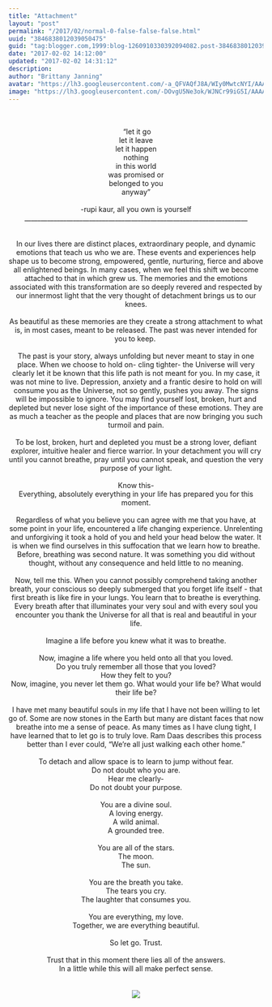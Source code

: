 ```yaml
---
title: "Attachment"
layout: "post"
permalink: "/2017/02/normal-0-false-false-false.html"
uuid: "3846838012039050475"
guid: "tag:blogger.com,1999:blog-1260910330392094082.post-3846838012039050475"
date: "2017-02-02 14:12:00"
updated: "2017-02-02 14:31:12"
description:
author: "Brittany Janning"
avatar: "https://lh3.googleusercontent.com/-a_QFVAQfJ8A/WIy0MwtcNYI/AAAAAAAAAYU/MjTQjocbF6Q/s640/IMG_20170126_093835_269.jpg"
image: "https://lh3.googleusercontent.com/-DOvgU5Ne3ok/WJNCr99iG5I/AAAAAAAAAY8/0ZuOo9EXHg4/s640/IMG_20170202_083009_424.jpg"
---
```


<div class="css-full-post-content js-full-post-content">
<!--[if gte mso 9]><xml> <w:WordDocument>  <w:View>Normal</w:View>  <w:Zoom>0</w:Zoom>  <w:PunctuationKerning/>  <w:ValidateAgainstSchemas/>  <w:SaveIfXMLInvalid>false</w:SaveIfXMLInvalid>  <w:IgnoreMixedContent>false</w:IgnoreMixedContent>  <w:AlwaysShowPlaceholderText>false</w:AlwaysShowPlaceholderText>  <w:Compatibility>   <w:BreakWrappedTables/>   <w:SnapToGridInCell/>   <w:WrapTextWithPunct/>   <w:UseAsianBreakRules/>   <w:DontGrowAutofit/>  </w:Compatibility>  <w:BrowserLevel>MicrosoftInternetExplorer4</w:BrowserLevel> </w:WordDocument></xml><![endif]--><br /><!--[if gte mso 9]><xml> <w:LatentStyles DefLockedState="false" LatentStyleCount="156"> </w:LatentStyles></xml><![endif]--><!--[if gte mso 10]><style> /* Style Definitions */  table.MsoNormalTable  {mso-style-name:"Table Normal";  mso-tstyle-rowband-size:0;  mso-tstyle-colband-size:0;  mso-style-noshow:yes;  mso-style-parent:"";  mso-padding-alt:0in 5.4pt 0in 5.4pt;  mso-para-margin:0in;  mso-para-margin-bottom:.0001pt;  mso-pagination:widow-orphan;  font-size:10.0pt;  font-family:"Times New Roman";  mso-ansi-language:#0400;  mso-fareast-language:#0400;  mso-bidi-language:#0400;} </style><![endif]--> <br /><div align="center" class="MsoNormal" style="text-align: center;"><span style="mso-spacerun: yes;">&nbsp;</span>“let it go</div><div align="center" class="MsoNormal" style="text-align: center;">let it leave</div><div align="center" class="MsoNormal" style="text-align: center;">let it happen</div><div align="center" class="MsoNormal" style="text-align: center;">nothing</div><div align="center" class="MsoNormal" style="text-align: center;">in this world </div><div align="center" class="MsoNormal" style="text-align: center;">was promised or</div><div align="center" class="MsoNormal" style="text-align: center;">belonged to you </div><div align="center" class="MsoNormal" style="text-align: center;">anyway”</div><div align="center" class="MsoNormal" style="text-align: center;"><br /></div><div align="center" class="MsoNormal" style="text-align: center;">-rupi kaur, all you own is yourself</div><div align="center" class="MsoNormal" style="text-align: center;">_____________________________________________________________________</div><div align="center" class="MsoNormal" style="text-align: center;"><br /></div><div align="center" class="MsoNormal" style="text-align: center;"><!--[if gte mso 9]><xml> <w:WordDocument>  <w:View>Normal</w:View>  <w:Zoom>0</w:Zoom>  <w:PunctuationKerning/>  <w:ValidateAgainstSchemas/>  <w:SaveIfXMLInvalid>false</w:SaveIfXMLInvalid>  <w:IgnoreMixedContent>false</w:IgnoreMixedContent>  <w:AlwaysShowPlaceholderText>false</w:AlwaysShowPlaceholderText>  <w:Compatibility>   <w:BreakWrappedTables/>   <w:SnapToGridInCell/>   <w:WrapTextWithPunct/>   <w:UseAsianBreakRules/>   <w:DontGrowAutofit/>  </w:Compatibility>  <w:BrowserLevel>MicrosoftInternetExplorer4</w:BrowserLevel> </w:WordDocument></xml><![endif]--></div><br /><div align="center" class="MsoNormal" style="text-align: center;"><!--[if gte mso 9]><xml> <w:LatentStyles DefLockedState="false" LatentStyleCount="156"> </w:LatentStyles></xml><![endif]--><!--[if gte mso 10]><style> /* Style Definitions */  table.MsoNormalTable  {mso-style-name:"Table Normal";  mso-tstyle-rowband-size:0;  mso-tstyle-colband-size:0;  mso-style-noshow:yes;  mso-style-parent:"";  mso-padding-alt:0in 5.4pt 0in 5.4pt;  mso-para-margin:0in;  mso-para-margin-bottom:.0001pt;  mso-pagination:widow-orphan;  font-size:10.0pt;  font-family:"Times New Roman";  mso-ansi-language:#0400;  mso-fareast-language:#0400;  mso-bidi-language:#0400;} </style><![endif]--> </div><div align="center" class="MsoNormal" style="text-align: center;">In our lives there are distinct places, extraordinary people, and dynamic emotions that teach us who we are. These events and experiences help shape us to become strong, empowered, gentle, nurturing, fierce and above all enlightened beings. In many cases, when we feel this shift we become attached to that in which grew us. The memories and the emotions associated with this transformation are so deeply revered and respected by our innermost light that the very thought of detachment brings us to our knees.</div><div align="center" class="MsoNormal" style="text-align: center;"><br /></div><div align="center" class="MsoNormal" style="text-align: center;">As beautiful as these memories are they create a strong attachment to what is, in most cases, meant to be released. The past was never intended for you to keep.<span style="mso-spacerun: yes;">&nbsp; </span></div><div align="center" class="MsoNormal" style="text-align: center;"><br /></div><div align="center" class="MsoNormal" style="text-align: center;">The past is your story, always unfolding but never meant to stay in one place. When we choose to hold on- cling tighter- the Universe will very clearly let it be known that this life path is not meant for you. In my case, it was not mine to live. Depression, anxiety and a frantic desire to hold on will consume you as the Universe, not so gently, pushes you away. The signs will be impossible to ignore. You may find yourself lost, broken, hurt and depleted but never lose sight of the importance of these emotions. They are as much a teacher as the people and places that are now bringing you such turmoil and pain. </div><div align="center" class="MsoNormal" style="text-align: center;"><br /></div><div align="center" class="MsoNormal" style="text-align: center;">To be lost, broken, hurt and depleted you must be a strong lover, defiant explorer, intuitive healer and fierce warrior. In your detachment you will cry until you cannot breathe, pray until you cannot speak, and question the very purpose of your light. </div><div align="center" class="MsoNormal" style="text-align: center;"><br /></div><div align="center" class="MsoNormal" style="text-align: center;">Know this-</div><div align="center" class="MsoNormal" style="text-align: center;">Everything, absolutely everything in your life has prepared you for this moment. </div><div align="center" class="MsoNormal" style="text-align: center;"><br /></div><div align="center" class="MsoNormal" style="text-align: center;">Regardless of what you believe you can agree with me that you have, at some point in your life, encountered a life changing experience. Unrelenting and unforgiving it took a hold of you and held your head below the water. It is when we find ourselves in this suffocation that we learn how to breathe. Before, breathing was second nature. It was something you did without thought, without any consequence and held little to no meaning. </div><div align="center" class="MsoNormal" style="text-align: center;"><br /></div><div align="center" class="MsoNormal" style="text-align: center;">Now, tell me this. When you cannot possibly comprehend taking another breath, your conscious so deeply submerged that you forget life itself - that first breath is like fire in your lungs. You learn that to breathe is everything. Every breath after that illuminates your very soul and with every soul you encounter you thank the Universe for all that is real and beautiful in your life.</div><div align="center" class="MsoNormal" style="text-align: center;"><br /></div><div align="center" class="MsoNormal" style="text-align: center;">Imagine a life before you knew what it was to breathe.</div><div align="center" class="MsoNormal" style="text-align: center;"><br /></div><div align="center" class="MsoNormal" style="text-align: center;">Now, imagine a life where you held onto all that you loved.</div><div align="center" class="MsoNormal" style="text-align: center;">Do you truly remember all those that you loved?</div><div align="center" class="MsoNormal" style="text-align: center;">How they felt to you?</div><div align="center" class="MsoNormal" style="text-align: center;">Now, imagine, you never let them go. What would your life be? What would their life be?</div><div align="center" class="MsoNormal" style="text-align: center;"><br /></div><div align="center" class="MsoNormal" style="text-align: center;">I have met many beautiful souls in my life that I have not been willing to let go of. Some are now stones in the Earth but many are distant faces that now breathe into me a sense of peace. As many times as I have clung tight, I have learned that to let go is to truly love. Ram Daas describes this process better than I ever could, “We’re all just walking each other home.”</div><div align="center" class="MsoNormal" style="text-align: center;"><br /></div><div align="center" class="MsoNormal" style="text-align: center;">To detach and allow space is to learn to jump without fear.</div><div align="center" class="MsoNormal" style="text-align: center;">Do not doubt who you are.</div><div align="center" class="MsoNormal" style="text-align: center;">Hear me clearly-</div><div align="center" class="MsoNormal" style="text-align: center;">Do not doubt your purpose.</div><div align="center" class="MsoNormal" style="text-align: center;"><br /></div><div align="center" class="MsoNormal" style="text-align: center;">You are a divine soul. </div><div align="center" class="MsoNormal" style="text-align: center;">A loving energy.</div><div align="center" class="MsoNormal" style="text-align: center;">A wild animal.</div><div align="center" class="MsoNormal" style="text-align: center;">A grounded tree.</div><div align="center" class="MsoNormal" style="text-align: center;"><br /></div><div align="center" class="MsoNormal" style="text-align: center;">You are all of the stars.</div><div align="center" class="MsoNormal" style="text-align: center;">The moon.</div><div align="center" class="MsoNormal" style="text-align: center;">The sun.</div><div align="center" class="MsoNormal" style="text-align: center;"><br /></div><div align="center" class="MsoNormal" style="text-align: center;">You are the breath you take.</div><div align="center" class="MsoNormal" style="text-align: center;">The tears you cry.</div><div align="center" class="MsoNormal" style="text-align: center;">The laughter that consumes you.</div><div align="center" class="MsoNormal" style="text-align: center;"><br /></div><div align="center" class="MsoNormal" style="text-align: center;">You are everything, my love.</div><div align="center" class="MsoNormal" style="text-align: center;">Together, we are everything beautiful.</div><div align="center" class="MsoNormal" style="text-align: center;"><br /></div><div align="center" class="MsoNormal" style="text-align: center;">So let go. Trust. </div><div align="center" class="MsoNormal" style="text-align: center;"><br /></div><div align="center" class="MsoNormal" style="text-align: center;">Trust that in this moment there lies all of the answers. </div><div align="center" class="MsoNormal" style="text-align: center;">In a little while this will all make perfect sense.</div>&nbsp;  <br /><br /><div class="separator" style="clear: both; text-align: center;"> <a href="https://lh3.googleusercontent.com/-DOvgU5Ne3ok/WJNCr99iG5I/AAAAAAAAAY8/0ZuOo9EXHg4/s1600/IMG_20170202_083009_424.jpg" imageanchor="1" style="margin-left: 1em; margin-right: 1em;"> <img border="0" src="https://lh3.googleusercontent.com/-DOvgU5Ne3ok/WJNCr99iG5I/AAAAAAAAAY8/0ZuOo9EXHg4/s640/IMG_20170202_083009_424.jpg"> </a> </div>
</div>

